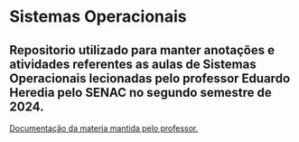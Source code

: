 # Sistemas Operacionais

## Repositorio utilizado para manter anotações e atividades referentes as aulas de Sistemas Operacionais lecionadas pelo professor Eduardo Heredia pelo SENAC no segundo semestre de 2024.

[Documentação da materia mantida pelo professor.](https://www.ehcode42.net.br/Senac/Sistemas+Operacionais+2024-2/COMP+SO+T242)
